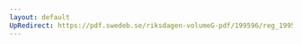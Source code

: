 ```yaml
---
layout: default
UpRedirect: https://pdf.swedeb.se/riksdagen-volumeG-pdf/199596/reg_199596/reg_199596_0144.pdf
---
```

